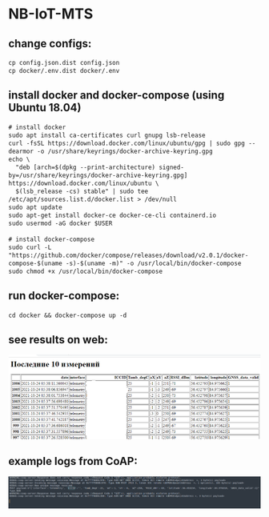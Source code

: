 # NB-IoT-MTS


## change configs:

```shell
cp config.json.dist config.json
cp docker/.env.dist docker/.env
```

## install docker and docker-compose (using Ubuntu 18.04)

```shell
# install docker
sudo apt install ca-certificates curl gnupg lsb-release
curl -fsSL https://download.docker.com/linux/ubuntu/gpg | sudo gpg --dearmor -o /usr/share/keyrings/docker-archive-keyring.gpg
echo \
  "deb [arch=$(dpkg --print-architecture) signed-by=/usr/share/keyrings/docker-archive-keyring.gpg] https://download.docker.com/linux/ubuntu \
  $(lsb_release -cs) stable" | sudo tee /etc/apt/sources.list.d/docker.list > /dev/null
sudo apt update
sudo apt-get install docker-ce docker-ce-cli containerd.io
sudo usermod -aG docker $USER

# install docker-compose
sudo curl -L "https://github.com/docker/compose/releases/download/v2.0.1/docker-compose-$(uname -s)-$(uname -m)" -o /usr/local/bin/docker-compose
sudo chmod +x /usr/local/bin/docker-compose
```

## run docker-compose:

```shell
cd docker && docker-compose up -d 
```

## see results on web:

![gigachad](images/example_web.png)

## example logs from CoAP:

![gigachad](images/example_coap.png)

